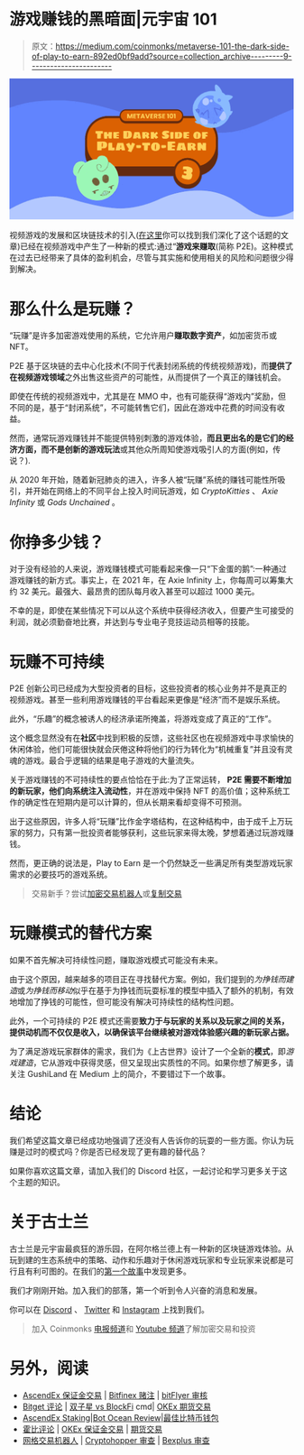 # 游戏赚钱的黑暗面|元宇宙 101

> 原文：<https://medium.com/coinmonks/metaverse-101-the-dark-side-of-play-to-earn-892ed0bf9add?source=collection_archive---------9----------------------->

![](img/74d673aa5f0063935eb038cf9c682838.png)

视频游戏的发展和区块链技术的引入([在这里](/coinmonks/metaverse101-what-is-the-blockchain-f263193dbec?source=your_stories_page)你可以找到我们深化了这个话题的文章)已经在视频游戏中产生了一种新的模式:通过“**游戏来赚取**(简称 P2E)。这种模式在过去已经带来了具体的盈利机会，尽管与其实施和使用相关的风险和问题很少得到解决。

# **那么什么是玩赚？**

“玩赚”是许多加密游戏使用的系统，它允许用户**赚取数字资产**，如加密货币或 NFT。

P2E 基于区块链的去中心化技术(不同于代表封闭系统的传统视频游戏)，而**提供了在视频游戏领域**之外出售这些资产的可能性，从而提供了一个真正的赚钱机会。

即使在传统的视频游戏中，尤其是在 MMO 中，也有可能获得“游戏内”奖励，但不同的是，基于“封闭系统”，不可能转售它们，因此在游戏中花费的时间没有收益。

然而，通常玩游戏赚钱并不能提供特别刺激的游戏体验，**而且更出名的是它们的经济方面，而不是创新的游戏玩法**或其他众所周知使游戏吸引人的方面(例如，传说？).

从 2020 年开始，随着新冠肺炎的进入，许多人被“玩赚”系统的赚钱可能性所吸引，并开始在网络上的不同平台上投入时间玩游戏，如 *CryptoKitties* 、 *Axie Infinity* 或 *Gods Unchained* 。

# 你挣多少钱？

对于没有经验的人来说，游戏赚钱模式可能看起来像一只“下金蛋的鹅”:一种通过游戏赚钱的新方式。事实上，在 2021 年，在 Axie Infinity 上，你每周可以筹集大约 32 美元。最强大、最昂贵的团队每月收入甚至可以超过 1000 美元。

不幸的是，即使在某些情况下可以从这个系统中获得经济收入，但要产生可接受的利润，就必须勤奋地比赛，并达到与专业电子竞技运动员相等的技能。

# **玩赚不可持续**

P2E 创新公司已经成为大型投资者的目标，这些投资者的核心业务并不是真正的视频游戏。甚至一些利用游戏赚钱的平台看起来更像是“经济”而不是娱乐系统。

此外，“乐趣”的概念被诱人的经济承诺所掩盖，将游戏变成了真正的“工作”。

这个概念显然没有在**社区**中找到积极的反馈，这些社区也在视频游戏中寻求愉快的休闲体验，他们可能很快就会厌倦这种将他们的行为转化为“机械重复”并且没有灵魂的游戏。最合乎逻辑的结果是电子游戏的大量流失。

关于游戏赚钱的不可持续性的要点恰恰在于此:为了正常运转， **P2E 需要不断增加的新玩家，他们向系统注入流动性**，并在游戏中保持 NFT 的高价值；这种系统工作的确定性在短期内是可以计算的，但从长期来看却变得不可预测。

出于这些原因，许多人将“玩赚”比作金字塔结构，在这种结构中，由于成千上万玩家的努力，只有第一批投资者能够获利，这些玩家来得太晚，梦想着通过玩游戏赚钱。

然而，更正确的说法是，Play to Earn 是一个仍然缺乏一些满足所有类型游戏玩家需求的必要技巧的游戏系统。

> 交易新手？尝试[加密交易机器人](/coinmonks/crypto-trading-bot-c2ffce8acb2a)或[复制交易](/coinmonks/top-10-crypto-copy-trading-platforms-for-beginners-d0c37c7d698c)

# **玩赚模式的替代方案**

如果不首先解决可持续性问题，赚取游戏模式可能没有未来。

由于这个原因，越来越多的项目正在寻找替代方案。例如，我们提到的*为挣钱而建造*或*为挣钱而移动*似乎在基于为挣钱而玩耍标准的模型中插入了额外的机制，有效地增加了挣钱的可能性，但可能没有解决可持续性的结构性问题。

此外，一个可持续的 P2E 模式还需要**致力于与玩家的关系以及玩家之间的关系，**提供动机而不仅仅是收入，以确保该平台继续被对**游戏体验感兴趣的新玩家占据。**

为了满足游戏玩家群体的需求，我们为《上古世界》设计了一个全新的**模式**，即*游戏建造*，它从游戏中获得灵感，但又呈现出实质性的不同。如果你想了解更多，请关注 GushiLand 在 Medium 上的简介，不要错过下一个故事。

# **结论**

我们希望这篇文章已经成功地强调了还没有人告诉你的玩耍的一些方面。你认为玩赚是过时的模式吗？你是否已经发现了更有趣的替代品？

如果你喜欢这篇文章，请加入我们的 Discord 社区，一起讨论和学习更多关于这个主题的知识。

# 关于古士兰

古士兰是元宇宙最疯狂的游乐园，在阿尔格兰德上有一种新的区块链游戏体验。从玩到建的生态系统中的策略、动作和乐趣对于休闲游戏玩家和专业玩家来说都是可行且有利可图的。在我们的[第一个故事](/@gushiland/gushiland-the-first-play-to-build-gaming-ecosystem-on-algorand-6ce0f6ee14b2)中发现更多。

我们才刚刚开始。加入我们的部落，第一个听到令人兴奋的消息和发展。

你可以在 [Discord](https://discord.gg/68Tu6k7MHr) 、 [Twitter](https://twitter.com/gushi_land) 和 [Instagram](https://www.instagram.com/gushi.land/) 上找到我们。

> 加入 Coinmonks [电报频道](https://t.me/coincodecap)和 [Youtube 频道](https://www.youtube.com/c/coinmonks/videos)了解加密交易和投资

# 另外，阅读

*   [AscendEx 保证金交易](https://coincodecap.com/ascendex-margin-trading) | [Bitfinex 赌注](https://coincodecap.com/bitfinex-staking) | [bitFlyer 审核](https://coincodecap.com/bitflyer-review)
*   [Bitget 评论](https://coincodecap.com/bitget-review) | [双子星 vs BlockFi](https://coincodecap.com/gemini-vs-blockfi) cmd| [OKEx 期货交易](https://coincodecap.com/okex-futures-trading)
*   [AscendEx Staking](https://coincodecap.com/ascendex-staking)|[Bot Ocean Review](https://coincodecap.com/bot-ocean-review)|[最佳比特币钱包](https://coincodecap.com/bitcoin-wallets-india)
*   [霍比评论](https://coincodecap.com/huobi-review) | [OKEx 保证金交易](https://coincodecap.com/okex-margin-trading) | [期货交易](https://coincodecap.com/futures-trading)
*   [网格交易机器人](https://coincodecap.com/grid-trading) | [Cryptohopper 审查](/coinmonks/cryptohopper-review-a388ff5bae88) | [Bexplus 审查](https://coincodecap.com/bexplus-review)